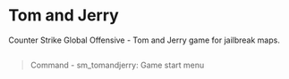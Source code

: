 # Tom and Jerry
Counter Strike Global Offensive - Tom and Jerry game for jailbreak maps.

```Authorized officials can start the game via Commander, ROOT or CFG. The object of the game is to escape from Tom before he kills you. Even if you say we don't have R, you can attack Tom. You can win the game as Jerry who kills Tom first or stays last. The game's starting health, speed and weapon can be adjusted separately for Tom and Jerry from the CFG file. Surprise cheese or milk may appear at certain intervals in the game. There is a possibility that a weapon will come out that will help you, as well as life.
```
>Command - sm_tomandjerry: Game start menu
